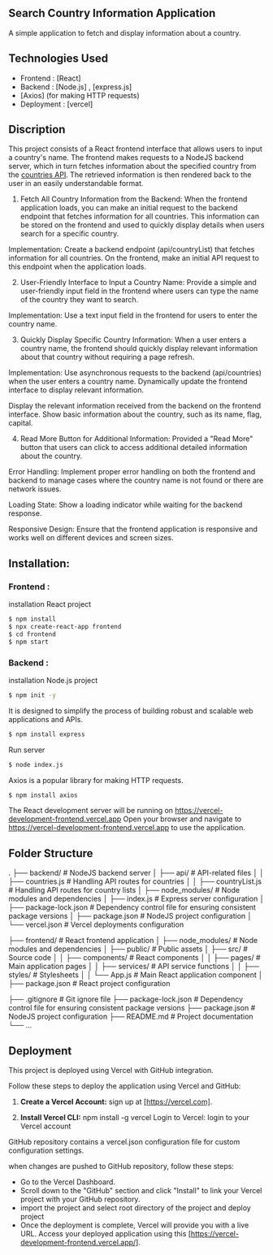 ## Search Country Information Application

A simple application to fetch and display information about a country.

## Technologies Used

- Frontend : [React]
- Backend : [Node.js] , [express.js]
- [Axios] (for making HTTP requests)
- Deployment : [vercel]

## Discription

This project consists of a React frontend interface that allows users to input a country's name. The frontend makes requests to a NodeJS backend server, which in turn fetches information about the specified country from the [countries API](https://restcountries.com/v3.1/all). The retrieved information is then rendered back to the user in an easily understandable format.

1. Fetch All Country Information from the Backend:
   When the frontend application loads, you can make an initial request to the backend endpoint that fetches information for all countries. This information can be stored on the frontend and used to quickly display details when users search for a specific country.

Implementation:
Create a backend endpoint (api/countryList) that fetches information for all countries.
On the frontend, make an initial API request to this endpoint when the application loads.

2. User-Friendly Interface to Input a Country Name:
   Provide a simple and user-friendly input field in the frontend where users can type the name of the country they want to search.

Implementation:
Use a text input field in the frontend for users to enter the country name.

3. Quickly Display Specific Country Information:
   When a user enters a country name, the frontend should quickly display relevant information about that country without requiring a page refresh.

Implementation:
Use asynchronous requests to the backend (api/countries) when the user enters a country name.
Dynamically update the frontend interface to display relevant information.

Display the relevant information received from the backend on the frontend interface.
Show basic information about the country, such as its name, flag, capital.

4. Read More Button for Additional Information:
   Provided a "Read More" button that users can click to access additional detailed information about the country.

Error Handling: Implement proper error handling on both the frontend and backend to manage cases where the country name is not found or there are network issues.

Loading State: Show a loading indicator while waiting for the backend response.

Responsive Design: Ensure that the frontend application is responsive and works well on different devices and screen sizes.

## Installation:

### Frontend :

installation React project

```sh
$ npm install
$ npx create-react-app frontend
$ cd frontend
$ npm start
```

### Backend :

installation Node.js project

```sh
$ npm init -y
```

It is designed to simplify the process of building robust and scalable web applications and APIs.

```sh
$ npm install express
```

Run server

```sh
$ node index.js
```

Axios is a popular library for making HTTP requests.

```sh
$ npm install axios
```

The React development server will be running on https://vercel-development-frontend.vercel.app
Open your browser and navigate to https://vercel-development-frontend.vercel.app to use the application.

## Folder Structure

.
├── backend/ # NodeJS backend server
│ ├── api/ # API-related files
│ │ ├── countries.js # Handling API routes for countries
│ │ ├── countryList.js # Handling API routes for country lists
│ ├── node_modules/ # Node modules and dependencies
│ ├── index.js # Express server configuration
│ ├── package-lock.json # Dependency control file for ensuring consistent package versions
│ ├── package.json # NodeJS project configuration
│ └── vercel.json # Vercel deployments configuration

├── frontend/ # React frontend application
│ ├── node_modules/ # Node modules and dependencies
│ ├── public/ # Public assets
│ ├── src/ # Source code
│ │ ├── components/ # React components
│ │ ├── pages/ # Main application pages
│ │ ├── services/ # API service functions
│ │ ├── styles/ # Stylesheets
│ │ └── App.js # Main React application component
│ ├── package.json # React project configuration

├── .gitignore # Git ignore file
├── package-lock.json # Dependency control file for ensuring consistent package versions
├── package.json # NodeJS project configuration
├── README.md # Project documentation
└── ...

## Deployment

This project is deployed using Vercel with GitHub integration.

Follow these steps to deploy the application using Vercel and GitHub:

1. **Create a Vercel Account:**
   sign up at [https://vercel.com].

2. **Install Vercel CLI:**
   npm install -g vercel
   Login to Vercel:
   login to your Vercel account

GitHub repository contains a vercel.json configuration file for custom configuration settings.

when changes are pushed to GitHub repository, follow these steps:

- Go to the Vercel Dashboard.
- Scroll down to the "GitHub" section and click "Install" to link your Vercel project with your GitHub repository.
- import the project and select root directory of the project and deploy project
- Once the deployment is complete, Vercel will provide you with a live URL. Access your deployed application using this [https://vercel-development-frontend.vercel.app/].
